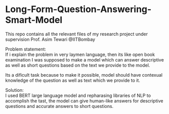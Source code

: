 # Long-Form-Question-Answering-Smart-Model
This repo contains all the relevant files of my research project under supervision Prof. Asim Tewari @IITBombay

Problem statement:                                                                                                  
If i explain the problem in very laymen language, then its like open book examination
I was supposed to make a model which can answer descriptive as well as short questions based on the text we provide to the model.

Its a dificult task because to make it possible, model should have contexual knowledge of the question as well as text which we provide to it.

Solution:                                                                                                               
I used BERT large language model and repharasing libraries of NLP to accomplish the tast, the model can give human-like answers for descriptive questions and accurate answers to short questions.




